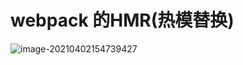 # webpack 的HMR(热模替换)

![image-20210402154739427](C:\Users\86173\AppData\Roaming\Typora\typora-user-images\image-20210402154739427.png)